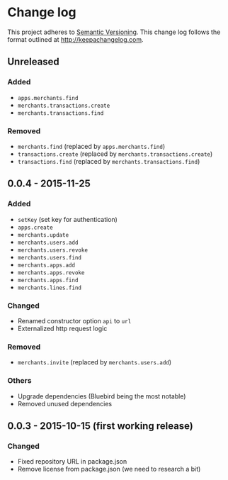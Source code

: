 # Change log

This project adheres to [Semantic Versioning](http://semver.org/). This change
log follows the format outlined at http://keepachangelog.com.

## Unreleased

### Added

- `apps.merchants.find`
- `merchants.transactions.create`
- `merchants.transactions.find`

### Removed

- `merchants.find` (replaced by `apps.merchants.find`)
- `transactions.create` (replaced by `merchants.transactions.create`)
- `transactions.find` (replaced by `merchants.transactions.find`)

## 0.0.4 - 2015-11-25

### Added

- `setKey` (set key for authentication)
- `apps.create`
- `merchants.update`
- `merchants.users.add`
- `merchants.users.revoke`
- `merchants.users.find`
- `merchants.apps.add`
- `merchants.apps.revoke`
- `merchants.apps.find`
- `merchants.lines.find`

### Changed

- Renamed constructor option `api` to `url`
- Externalized http request logic

### Removed

- `merchants.invite` (replaced by `merchants.users.add`)

### Others

- Upgrade dependencies (Bluebird being the most notable)
- Removed unused dependencies

## 0.0.3 - 2015-10-15 (first working release)

### Changed

- Fixed repository URL in package.json
- Remove license from package.json (we need to research a bit)
